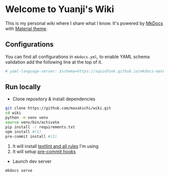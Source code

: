 # Welcome to Yuanji's Wiki

This is my personal wiki where I share what I know. It's powered by [MkDocs](https://www.mkdocs.org/) with [Material theme](https://squidfunk.github.io/mkdocs-material/).

## Configurations

You can find all configurations in `mkdocs.yml`, to enable YAML schema validation add the following line at the top of it.

```yaml
# yaml-language-server: $schema=https://squidfunk.github.io/mkdocs-material/schema.json
```

## Run locally

- Clone repository & install dependencies

```bash
git clone https://github.com/masakichi/wiki.git
cd wiki
python -m venv venv
source venv/bin/activate
pip install -r requirements.txt
npm install #(1)
pre-commit install #(2)
```

1.  It will install [textlint and all rules](coding/markdown.md#linters) I'm using
2.  It will setup [pre-commit hooks](coding/git.md#pre-commit)

- Launch dev server

```bash
mkdocs serve
```
